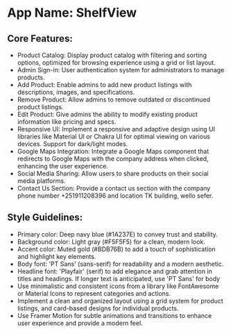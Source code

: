 # **App Name**: ShelfView

## Core Features:

- Product Catalog: Display product catalog with filtering and sorting options, optimized for browsing experience using a grid or list layout.
- Admin Sign-in: User authentication system for administrators to manage products.
- Add Product: Enable admins to add new product listings with descriptions, images, and specifications.
- Remove Product: Allow admins to remove outdated or discontinued product listings.
- Edit Product: Give admins the ability to modify existing product information like pricing and specs.
- Responsive UI: Implement a responsive and adaptive design using UI libraries like Material UI or Chakra UI for optimal viewing on various devices. Support for dark/light modes.
- Google Maps Integration: Integrate a Google Maps component that redirects to Google Maps with the company address when clicked, enhancing the user experience.
- Social Media Sharing: Allow users to share products on their social media platforms.
- Contact Us Section: Provide a contact us section with the company phone number +251911208396 and location TK building, wello sefer.

## Style Guidelines:

- Primary color: Deep navy blue (#1A237E) to convey trust and stability.
- Background color: Light gray (#F5F5F5) for a clean, modern look.
- Accent color: Muted gold (#BDB76B) to add a touch of sophistication and highlight key elements.
- Body font: 'PT Sans' (sans-serif) for readability and a modern aesthetic.
- Headline font: 'Playfair' (serif) to add elegance and grab attention in titles and headings. If longer text is anticipated, use 'PT Sans' for body
- Use minimalistic and consistent icons from a library like FontAwesome or Material Icons to represent categories and actions.
- Implement a clean and organized layout using a grid system for product listings, and card-based designs for individual products.
- Use Framer Motion for subtle animations and transitions to enhance user experience and provide a modern feel.